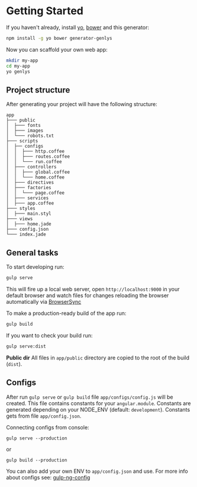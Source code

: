 # Getting Started

If you haven't already, install [yo](https://github.com/yeoman/yo), [bower](http://bower.io/) and this generator:

```sh
npm install -g yo bower generator-genlys
```

Now you can scaffold your own web app:

```sh
mkdir my-app
cd my-app
yo genlys
```

## Project structure
After generating your project will have the following structure:

```
app
├─── public
│  ├─── fonts
│  ├─── images
│  └─── robots.txt
├─── scripts
│  ├── configs
│  │  ├─── http.coffee
│  │  ├─── routes.coffee
│  │  └─── run.coffee
│  ├─── controllers
│  │  ├─── global.coffee
│  │  └─── home.coffee
│  ├─── directives
│  ├─── factories
│  │  └─── page.coffee
│  ├─── services
│  ├─── app.coffee
├─── styles
│  ├─── main.styl
├─── views
│  ├─── home.jade
├─── config.json
└─── index.jade
```


## General tasks
To start developing run:

```sh
gulp serve
```

This will fire up a local web server, open `http://localhost:9000` in your default browser and watch files for changes reloading the browser automatically via [BrowserSync](http://www.browsersync.io/)


To make a production-ready build of the app run:

```sh
gulp build
```

If you want to check your build run:

```sh
gulp serve:dist
```

**Public dir**
All files in `app/public` directory are copied to the root of the build (`dist`).

## Configs
After run `gulp serve` or `gulp build` file `app/configs/config.js` will be created. This file contains constants for your `angular.module`.
Constants are generated depending on your NODE_ENV (default: `development`). Constants gets from file `app/config.json`.

Connecting configs from console:

```
gulp serve --production
```

or

```
gulp build --production
```

You can also add your own ENV to `app/config.json` and use. For more info about configs see: [gulp-ng-config](https://www.npmjs.com/package/gulp-ng-config)